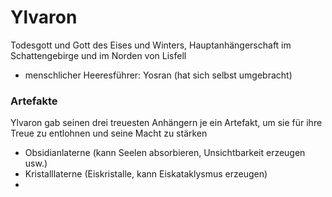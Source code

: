# Ylvaron
Todesgott und Gott des Eises und Winters, Hauptanhängerschaft im Schattengebirge und im Norden von Lisfell

- menschlicher Heeresführer: Yosran (hat sich selbst umgebracht)

### Artefakte
Ylvaron gab seinen drei treuesten Anhängern je ein Artefakt, um sie für ihre Treue zu entlohnen und seine Macht zu stärken
- Obsidianlaterne (kann Seelen absorbieren, Unsichtbarkeit erzeugen usw.)
- Kristalllaterne (Eiskristalle, kann Eiskataklysmus erzeugen)
- 